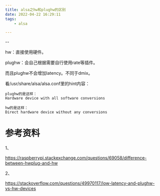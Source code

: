 ```yaml
---
title: alsa之hw和plughw的区别
date: 2022-04-22 16:29:11
tags:
	- alsa

---
```


--

hw：直接使用硬件。

plughw：会自己根据需要自行使用rate等插件。

而且plughw不会增加latency。不同于dmix。

看/usr/share/alsa/alsa.conf里的hint内容：

```
plughw的是这样：
Hardware device with all software conversions

hw的是这样：
Direct hardware device without any conversions
```



# 参考资料

1、

https://raspberrypi.stackexchange.com/questions/69058/difference-between-hwplug-and-hw

2、

https://stackoverflow.com/questions/49970117/low-latency-and-plughw-vs-hw-devices